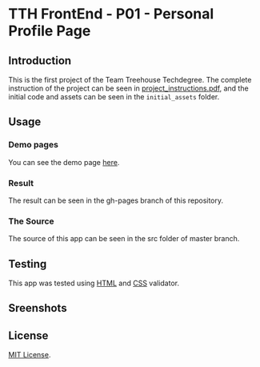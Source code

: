 # TTH FrontEnd - P01 - Personal Profile Page

## Introduction

This is the first project of the Team Treehouse Techdegree. The complete instruction of the project can be seen in [project_instructions.pdf](https://github.com/wahidyankf/treehouse-frontend-01-personal-profile-page/blob/master/project_instructions.pdf), and the initial code and assets can be seen in the `initial_assets` folder.

## Usage

### Demo pages

You can see the demo page [here](https://wahidyankf.github.io/treehouse-frontend-01-personal-profile-page/).

### Result

The result can be seen in the gh-pages branch of this repository.

### The Source

The source of this app can be seen in the src folder of master branch. 

## Testing

This app was tested using [HTML](https://validator.w3.org/) and [CSS](https://jigsaw.w3.org/css-validator/) validator.

## Sreenshots



## License

[MIT License](https://en.wikipedia.org/wiki/MIT_License).